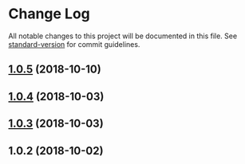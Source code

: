 # Change Log

All notable changes to this project will be documented in this file. See [standard-version](https://github.com/conventional-changelog/standard-version) for commit guidelines.

<a name="1.0.5"></a>
## [1.0.5](https://github.com/ValueAddTeam/ts-model/compare/v1.0.4...v1.0.5) (2018-10-10)



<a name="1.0.4"></a>
## [1.0.4](https://github.com/ValueAddTeam/ts-model/compare/v1.0.3...v1.0.4) (2018-10-03)



<a name="1.0.3"></a>
## [1.0.3](https://github.com/ValueAddTeam/ts-model/compare/v1.0.2...v1.0.3) (2018-10-03)



<a name="1.0.2"></a>
## 1.0.2 (2018-10-02)

